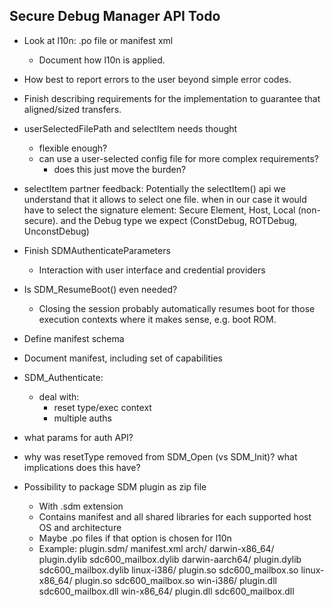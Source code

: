 Secure Debug Manager API Todo
-----------------------------

- Look at l10n: .po file or manifest xml
    - Document how l10n is applied.

- How best to report errors to the user beyond simple error codes.

- Finish describing requirements for the implementation to guarantee that aligned/sized transfers.

- userSelectedFilePath and selectItem needs thought
    - flexible enough?
    - can use a user-selected config file for more complex requirements?
        - does this just move the burden?

- selectItem partner feedback:
    Potentially the selectItem() api we understand that it allows to select one file.
    when in our case it would have to select
    the signature element:        Secure Element, Host, Local (non-secure).
    and the Debug type we expect (ConstDebug, ROTDebug, UnconstDebug)

- Finish SDMAuthenticateParameters
    - Interaction with user interface and credential providers

- Is SDM_ResumeBoot() even needed?
    - Closing the session probably automatically resumes boot for those execution contexts where it makes sense, e.g. boot ROM.

- Define manifest schema

- Document manifest, including set of capabilities

- SDM_Authenticate:
    - deal with:
        - reset type/exec context
        - multiple auths

- what params for auth API?

- why was resetType removed from SDM_Open (vs SDM_Init)? what implications does this have?

- Possibility to package SDM plugin as zip file
    - With .sdm extension
    - Contains manifest and all shared libraries for each supported host OS and architecture
    - Maybe .po files if that option is chosen for l10n
    - Example:
        plugin.sdm/
            manifest.xml
            arch/
                darwin-x86_64/
                    plugin.dylib
                    sdc600_mailbox.dylib
                darwin-aarch64/
                    plugin.dylib
                    sdc600_mailbox.dylib
                linux-i386/
                    plugin.so
                    sdc600_mailbox.so
                linux-x86_64/
                    plugin.so
                    sdc600_mailbox.so
                win-i386/
                    plugin.dll
                    sdc600_mailbox.dll
                win-x86_64/
                    plugin.dll
                    sdc600_mailbox.dll

